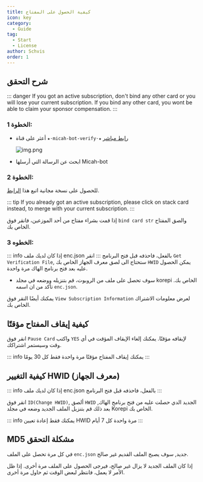 ```yaml
---
title: كيفية الحصول على المفتاح
icon: key
category:
  - Guide
tag:
  - Start
  - License
author: Schvis
order: 1
---
```


## شرح التحقق



::: danger If you got an active subscription, don't bind any other card or you will lose your current subscription. If you bind any other card, you wont be able to claim your sponsor compensation.
:::

### الخطوة 1:
- أعثر على قناة `★⋅micah-bot-verify⋅★` [رابط مباشر](https://discord.com/channels/1069057220802781265/1203687333107335198)

  ![img.png](/assets/images/docs/202402/verify-1.png)
- ابحث عن الرسالة التي أرسلها Micah-bot
### الخطوة 2:
للحصول على نسخة مجانية اتبع هذا [الرابط](free.md).

::: tip If you already got an active subscription, please click on stack card instead, to merge with your current subscription.
:::

إذا قمت بشراء مفتاح من أحد الموزعين، فانقر فوق `bind card str` والصق المفتاح الخاص بك.


### الخطوه 3:
::: info إذا كان لديك ملف enc.json بالفعل، فاحذفه قبل فتح البرنامج
:::
انقر `Get Verification File`, ستحتاج الى لصق معرف الجهاز الخاص بك `HWID` يمكن الحصول عليه بعد فتح برنامج الهاك مرة واحدة.
- سوف تحصل على ملف من الروبوت، قم بتنزيله ووضعه في مجلد korepi الخاص بك. تأكد من ان اسمه `enc.json`.


يمكنك أيضًا النقر فوق `View Subscription Information` لعرض معلومات الاشتراك الخاص بك.

## كيفية إيقاف المفتاح مؤقتًا

انقر فوق `Pause Card` واكتب `YES` لإيقافه مؤقتًا. يمكنك إلغاء الإيقاف المؤقت في أي وقت وسيستمر اشتراكك.

::: info يمكنك إيقاف المفتاح مؤقتًا مرة واحدة فقط كل 30 يومًا
:::

## كيفية التغيير HWID (معرف الجهاز)

::: info إذا كان لديك ملف enc.json بالفعل، فاحذفه قبل فتح البرنامج
:::

انقر فوق `ID(Change HWID)`, ألصق `HWID` الجديد الدي حصلت عليه من فتح برنامج الهاك, بعد ذلك قم بتنزيل الملف الجديد وضعه في مجلد Korepi الخاص بك.

::: info يمكنك فقط إعادة تعيين HWID مرة واحدة كل 7 أيام
:::

## MD5 مشكلة التحقق
في كل مرة تحصل على الملف `enc.json` جديد,  سوف يصبح الملف القديم غير صالح.

إذا كان الملف الجديد لا يزال غير صالح، فيرجى الحصول على الملف مرة أخرى. إذا ظل الأمر لا يعمل، فانتظر لبعض الوقت ثم حاول مرة أخرى.
